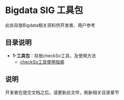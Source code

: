 # Bigdata SIG 工具包

此处存放Bigdata相关资料供开发者、用户参考

## 目录说明
- **1-工具包**：存放checkSo工具，及使用方法
    - [checkSo工具使用指南](checkSo工具使用指南/checkSo.md)

## 说明
开发者在提交文档之后，请更新此文件，刷新相关目录章节

